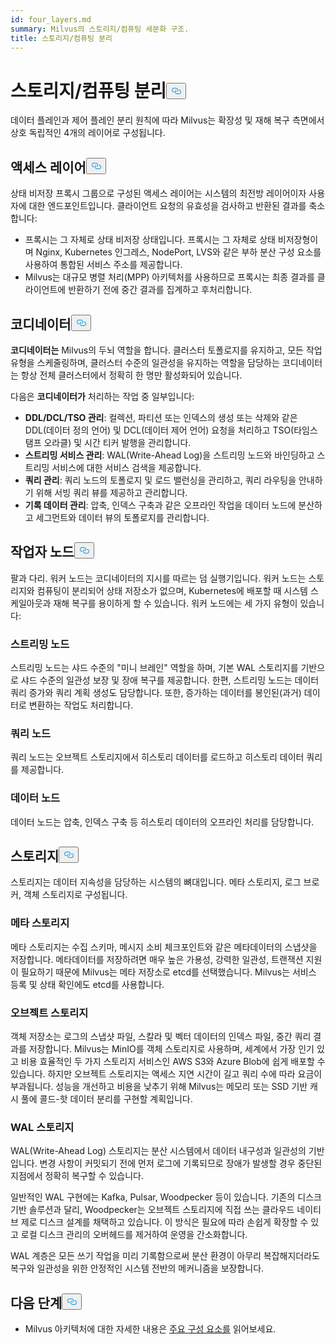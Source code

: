 ```yaml
---
id: four_layers.md
summary: Milvus의 스토리지/컴퓨팅 세분화 구조.
title: 스토리지/컴퓨팅 분리
---
```

<h1 id="StorageComputing-Disaggregation" class="common-anchor-header">스토리지/컴퓨팅 분리<button data-href="#StorageComputing-Disaggregation" class="anchor-icon" translate="no">
      <svg translate="no"
        aria-hidden="true"
        focusable="false"
        height="20"
        version="1.1"
        viewBox="0 0 16 16"
        width="16"
      >
        <path
          fill="#0092E4"
          fill-rule="evenodd"
          d="M4 9h1v1H4c-1.5 0-3-1.69-3-3.5S2.55 3 4 3h4c1.45 0 3 1.69 3 3.5 0 1.41-.91 2.72-2 3.25V8.59c.58-.45 1-1.27 1-2.09C10 5.22 8.98 4 8 4H4c-.98 0-2 1.22-2 2.5S3 9 4 9zm9-3h-1v1h1c1 0 2 1.22 2 2.5S13.98 12 13 12H9c-.98 0-2-1.22-2-2.5 0-.83.42-1.64 1-2.09V6.25c-1.09.53-2 1.84-2 3.25C6 11.31 7.55 13 9 13h4c1.45 0 3-1.69 3-3.5S14.5 6 13 6z"
        ></path>
      </svg>
    </button></h1><p>데이터 플레인과 제어 플레인 분리 원칙에 따라 Milvus는 확장성 및 재해 복구 측면에서 상호 독립적인 4개의 레이어로 구성됩니다.</p>
<h2 id="Access-layer" class="common-anchor-header">액세스 레이어<button data-href="#Access-layer" class="anchor-icon" translate="no">
      <svg translate="no"
        aria-hidden="true"
        focusable="false"
        height="20"
        version="1.1"
        viewBox="0 0 16 16"
        width="16"
      >
        <path
          fill="#0092E4"
          fill-rule="evenodd"
          d="M4 9h1v1H4c-1.5 0-3-1.69-3-3.5S2.55 3 4 3h4c1.45 0 3 1.69 3 3.5 0 1.41-.91 2.72-2 3.25V8.59c.58-.45 1-1.27 1-2.09C10 5.22 8.98 4 8 4H4c-.98 0-2 1.22-2 2.5S3 9 4 9zm9-3h-1v1h1c1 0 2 1.22 2 2.5S13.98 12 13 12H9c-.98 0-2-1.22-2-2.5 0-.83.42-1.64 1-2.09V6.25c-1.09.53-2 1.84-2 3.25C6 11.31 7.55 13 9 13h4c1.45 0 3-1.69 3-3.5S14.5 6 13 6z"
        ></path>
      </svg>
    </button></h2><p>상태 비저장 프록시 그룹으로 구성된 액세스 레이어는 시스템의 최전방 레이어이자 사용자에 대한 엔드포인트입니다. 클라이언트 요청의 유효성을 검사하고 반환된 결과를 축소합니다:</p>
<ul>
<li>프록시는 그 자체로 상태 비저장 상태입니다. 프록시는 그 자체로 상태 비저장형이며 Nginx, Kubernetes 인그레스, NodePort, LVS와 같은 부하 분산 구성 요소를 사용하여 통합된 서비스 주소를 제공합니다.</li>
<li>Milvus는 대규모 병렬 처리(MPP) 아키텍처를 사용하므로 프록시는 최종 결과를 클라이언트에 반환하기 전에 중간 결과를 집계하고 후처리합니다.</li>
</ul>
<h2 id="Coordinator" class="common-anchor-header">코디네이터<button data-href="#Coordinator" class="anchor-icon" translate="no">
      <svg translate="no"
        aria-hidden="true"
        focusable="false"
        height="20"
        version="1.1"
        viewBox="0 0 16 16"
        width="16"
      >
        <path
          fill="#0092E4"
          fill-rule="evenodd"
          d="M4 9h1v1H4c-1.5 0-3-1.69-3-3.5S2.55 3 4 3h4c1.45 0 3 1.69 3 3.5 0 1.41-.91 2.72-2 3.25V8.59c.58-.45 1-1.27 1-2.09C10 5.22 8.98 4 8 4H4c-.98 0-2 1.22-2 2.5S3 9 4 9zm9-3h-1v1h1c1 0 2 1.22 2 2.5S13.98 12 13 12H9c-.98 0-2-1.22-2-2.5 0-.83.42-1.64 1-2.09V6.25c-1.09.53-2 1.84-2 3.25C6 11.31 7.55 13 9 13h4c1.45 0 3-1.69 3-3.5S14.5 6 13 6z"
        ></path>
      </svg>
    </button></h2><p><strong>코디네이터는</strong> Milvus의 두뇌 역할을 합니다. 클러스터 토폴로지를 유지하고, 모든 작업 유형을 스케줄링하며, 클러스터 수준의 일관성을 유지하는 역할을 담당하는 코디네이터는 항상 전체 클러스터에서 정확히 한 명만 활성화되어 있습니다.</p>
<p>다음은 <strong>코디네이터가</strong> 처리하는 작업 중 일부입니다:</p>
<ul>
<li><strong>DDL/DCL/TSO 관리</strong>: 컬렉션, 파티션 또는 인덱스의 생성 또는 삭제와 같은 DDL(데이터 정의 언어) 및 DCL(데이터 제어 언어) 요청을 처리하고 TSO(타임스탬프 오라클) 및 시간 티커 발행을 관리합니다.</li>
<li><strong>스트리밍 서비스 관리</strong>: WAL(Write-Ahead Log)을 스트리밍 노드와 바인딩하고 스트리밍 서비스에 대한 서비스 검색을 제공합니다.</li>
<li><strong>쿼리 관리</strong>: 쿼리 노드의 토폴로지 및 로드 밸런싱을 관리하고, 쿼리 라우팅을 안내하기 위해 서빙 쿼리 뷰를 제공하고 관리합니다.</li>
<li><strong>기록 데이터 관리</strong>: 압축, 인덱스 구축과 같은 오프라인 작업을 데이터 노드에 분산하고 세그먼트와 데이터 뷰의 토폴로지를 관리합니다.</li>
</ul>
<h2 id="Worker-nodes" class="common-anchor-header">작업자 노드<button data-href="#Worker-nodes" class="anchor-icon" translate="no">
      <svg translate="no"
        aria-hidden="true"
        focusable="false"
        height="20"
        version="1.1"
        viewBox="0 0 16 16"
        width="16"
      >
        <path
          fill="#0092E4"
          fill-rule="evenodd"
          d="M4 9h1v1H4c-1.5 0-3-1.69-3-3.5S2.55 3 4 3h4c1.45 0 3 1.69 3 3.5 0 1.41-.91 2.72-2 3.25V8.59c.58-.45 1-1.27 1-2.09C10 5.22 8.98 4 8 4H4c-.98 0-2 1.22-2 2.5S3 9 4 9zm9-3h-1v1h1c1 0 2 1.22 2 2.5S13.98 12 13 12H9c-.98 0-2-1.22-2-2.5 0-.83.42-1.64 1-2.09V6.25c-1.09.53-2 1.84-2 3.25C6 11.31 7.55 13 9 13h4c1.45 0 3-1.69 3-3.5S14.5 6 13 6z"
        ></path>
      </svg>
    </button></h2><p>팔과 다리. 워커 노드는 코디네이터의 지시를 따르는 덤 실행기입니다. 워커 노드는 스토리지와 컴퓨팅이 분리되어 상태 저장소가 없으며, Kubernetes에 배포할 때 시스템 스케일아웃과 재해 복구를 용이하게 할 수 있습니다. 워커 노드에는 세 가지 유형이 있습니다:</p>
<h3 id="Streaming-node" class="common-anchor-header">스트리밍 노드</h3><p>스트리밍 노드는 샤드 수준의 "미니 브레인" 역할을 하며, 기본 WAL 스토리지를 기반으로 샤드 수준의 일관성 보장 및 장애 복구를 제공합니다. 한편, 스트리밍 노드는 데이터 쿼리 증가와 쿼리 계획 생성도 담당합니다. 또한, 증가하는 데이터를 봉인된(과거) 데이터로 변환하는 작업도 처리합니다.</p>
<h3 id="Query-node" class="common-anchor-header">쿼리 노드</h3><p>쿼리 노드는 오브젝트 스토리지에서 히스토리 데이터를 로드하고 히스토리 데이터 쿼리를 제공합니다.</p>
<h3 id="Data-node" class="common-anchor-header">데이터 노드</h3><p>데이터 노드는 압축, 인덱스 구축 등 히스토리 데이터의 오프라인 처리를 담당합니다.</p>
<h2 id="Storage" class="common-anchor-header">스토리지<button data-href="#Storage" class="anchor-icon" translate="no">
      <svg translate="no"
        aria-hidden="true"
        focusable="false"
        height="20"
        version="1.1"
        viewBox="0 0 16 16"
        width="16"
      >
        <path
          fill="#0092E4"
          fill-rule="evenodd"
          d="M4 9h1v1H4c-1.5 0-3-1.69-3-3.5S2.55 3 4 3h4c1.45 0 3 1.69 3 3.5 0 1.41-.91 2.72-2 3.25V8.59c.58-.45 1-1.27 1-2.09C10 5.22 8.98 4 8 4H4c-.98 0-2 1.22-2 2.5S3 9 4 9zm9-3h-1v1h1c1 0 2 1.22 2 2.5S13.98 12 13 12H9c-.98 0-2-1.22-2-2.5 0-.83.42-1.64 1-2.09V6.25c-1.09.53-2 1.84-2 3.25C6 11.31 7.55 13 9 13h4c1.45 0 3-1.69 3-3.5S14.5 6 13 6z"
        ></path>
      </svg>
    </button></h2><p>스토리지는 데이터 지속성을 담당하는 시스템의 뼈대입니다. 메타 스토리지, 로그 브로커, 객체 스토리지로 구성됩니다.</p>
<h3 id="Meta-storage" class="common-anchor-header">메타 스토리지</h3><p>메타 스토리지는 수집 스키마, 메시지 소비 체크포인트와 같은 메타데이터의 스냅샷을 저장합니다. 메타데이터를 저장하려면 매우 높은 가용성, 강력한 일관성, 트랜잭션 지원이 필요하기 때문에 Milvus는 메타 저장소로 etcd를 선택했습니다. Milvus는 서비스 등록 및 상태 확인에도 etcd를 사용합니다.</p>
<h3 id="Object-storage" class="common-anchor-header">오브젝트 스토리지</h3><p>객체 저장소는 로그의 스냅샷 파일, 스칼라 및 벡터 데이터의 인덱스 파일, 중간 쿼리 결과를 저장합니다. Milvus는 MinIO를 객체 스토리지로 사용하며, 세계에서 가장 인기 있고 비용 효율적인 두 가지 스토리지 서비스인 AWS S3와 Azure Blob에 쉽게 배포할 수 있습니다. 하지만 오브젝트 스토리지는 액세스 지연 시간이 길고 쿼리 수에 따라 요금이 부과됩니다. 성능을 개선하고 비용을 낮추기 위해 Milvus는 메모리 또는 SSD 기반 캐시 풀에 콜드-핫 데이터 분리를 구현할 계획입니다.</p>
<h3 id="WAL-storage" class="common-anchor-header">WAL 스토리지</h3><p>WAL(Write-Ahead Log) 스토리지는 분산 시스템에서 데이터 내구성과 일관성의 기반입니다. 변경 사항이 커밋되기 전에 먼저 로그에 기록되므로 장애가 발생할 경우 중단된 지점에서 정확히 복구할 수 있습니다.</p>
<p>일반적인 WAL 구현에는 Kafka, Pulsar, Woodpecker 등이 있습니다. 기존의 디스크 기반 솔루션과 달리, Woodpecker는 오브젝트 스토리지에 직접 쓰는 클라우드 네이티브 제로 디스크 설계를 채택하고 있습니다. 이 방식은 필요에 따라 손쉽게 확장할 수 있고 로컬 디스크 관리의 오버헤드를 제거하여 운영을 간소화합니다.</p>
<p>WAL 계층은 모든 쓰기 작업을 미리 기록함으로써 분산 환경이 아무리 복잡해지더라도 복구와 일관성을 위한 안정적인 시스템 전반의 메커니즘을 보장합니다.</p>
<h2 id="Whats-next" class="common-anchor-header">다음 단계<button data-href="#Whats-next" class="anchor-icon" translate="no">
      <svg translate="no"
        aria-hidden="true"
        focusable="false"
        height="20"
        version="1.1"
        viewBox="0 0 16 16"
        width="16"
      >
        <path
          fill="#0092E4"
          fill-rule="evenodd"
          d="M4 9h1v1H4c-1.5 0-3-1.69-3-3.5S2.55 3 4 3h4c1.45 0 3 1.69 3 3.5 0 1.41-.91 2.72-2 3.25V8.59c.58-.45 1-1.27 1-2.09C10 5.22 8.98 4 8 4H4c-.98 0-2 1.22-2 2.5S3 9 4 9zm9-3h-1v1h1c1 0 2 1.22 2 2.5S13.98 12 13 12H9c-.98 0-2-1.22-2-2.5 0-.83.42-1.64 1-2.09V6.25c-1.09.53-2 1.84-2 3.25C6 11.31 7.55 13 9 13h4c1.45 0 3-1.69 3-3.5S14.5 6 13 6z"
        ></path>
      </svg>
    </button></h2><ul>
<li>Milvus 아키텍처에 대한 자세한 내용은 <a href="/docs/ko/v2.6.x/main_components.md">주요 구성 요소를</a> 읽어보세요.</li>
</ul>
